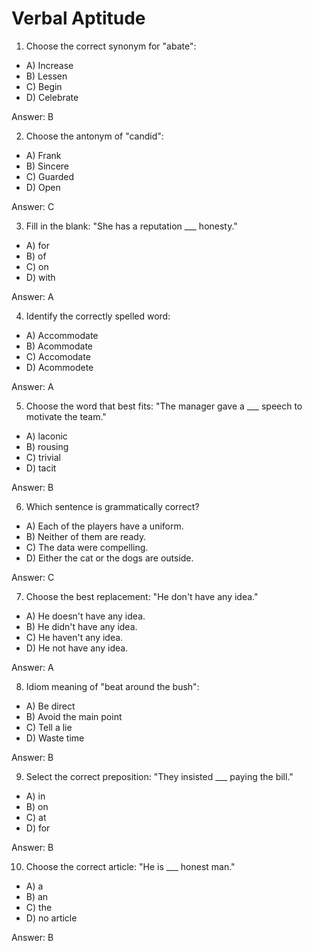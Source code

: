 # Verbal Aptitude

1) Choose the correct synonym for "abate":

- A) Increase
- B) Lessen
- C) Begin
- D) Celebrate

Answer: B

2) Choose the antonym of "candid":

- A) Frank
- B) Sincere
- C) Guarded
- D) Open

Answer: C

3) Fill in the blank: "She has a reputation ___ honesty."

- A) for
- B) of
- C) on
- D) with

Answer: A

4) Identify the correctly spelled word:

- A) Accommodate
- B) Acommodate
- C) Accomodate
- D) Acommodete

Answer: A

5) Choose the word that best fits: "The manager gave a ___ speech to motivate the team."

- A) laconic
- B) rousing
- C) trivial
- D) tacit

Answer: B

6) Which sentence is grammatically correct?

- A) Each of the players have a uniform.
- B) Neither of them are ready.
- C) The data were compelling.
- D) Either the cat or the dogs are outside.

Answer: C

7) Choose the best replacement: "He don't have any idea."

- A) He doesn't have any idea.
- B) He didn't have any idea.
- C) He haven't any idea.
- D) He not have any idea.

Answer: A

8) Idiom meaning of "beat around the bush":

- A) Be direct
- B) Avoid the main point
- C) Tell a lie
- D) Waste time

Answer: B

9) Select the correct preposition: "They insisted ___ paying the bill."

- A) in
- B) on
- C) at
- D) for

Answer: B

10) Choose the correct article: "He is ___ honest man."

- A) a
- B) an
- C) the
- D) no article

Answer: B
